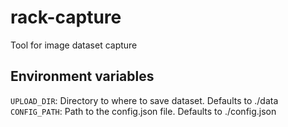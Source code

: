 # rack-capture
Tool for image dataset capture

## Environment variables
`UPLOAD_DIR`: Directory to where to save dataset. Defaults to ./data
`CONFIG_PATH`: Path to the config.json file. Defaults to ./config.json
